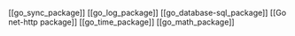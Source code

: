 
[[go_sync_package]]
[[go_log_package]]
[[go_database-sql_package]]
[[Go net-http package]]
[[go_time_package]]
[[go_math_package]]